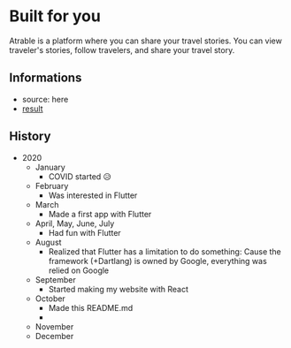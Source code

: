 Built for you 
===

Atrable is a platform where you can share your travel stories. You can view traveler's stories, follow travelers, and share your travel story.

Informations
---

* source: here
* [result][website]


[website]: https://atrable.com



History
---

* 2020
  - January
    + COVID started 😥
  - February
    + Was interested in Flutter
  - March
    + Made a first app with Flutter
  - April, May, June, July
    + Had fun with Flutter
  - August
    + Realized that Flutter has a limitation to do something: Cause the framework (+Dartlang) is owned by Google, everything was relied on Google
  - September
    + Started making my website with React
  - October
    + Made this README.md
    + 
  - November
  - December


